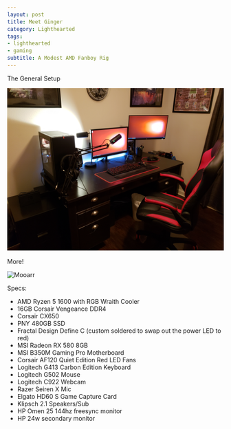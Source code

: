 ```yaml
---
layout: post
title: Meet Ginger
category: Lighthearted
tags:
- lighthearted
- gaming
subtitle: A Modest AMD Fanboy Rig
---
```


The General Setup

![Moar](/img/2018pcbuild1.jpg)

More!

![Mooarr](/img/2018pcbuild4.jpg)

Specs:
- AMD Ryzen 5 1600 with RGB Wraith Cooler
- 16GB Corsair Vengeance DDR4
- Corsair CX650
- PNY 480GB SSD
- Fractal Design Define C (custom soldered to swap out the power LED to red)
- MSI Radeon RX 580 8GB
- MSI B350M Gaming Pro Motherboard
- Corsair AF120 Quiet Edition Red LED Fans
- Logitech G413 Carbon Edition Keyboard
- Logitech G502 Mouse
- Logitech C922 Webcam
- Razer Seiren X Mic
- Elgato HD60 S Game Capture Card
- Klipsch 2.1 Speakers/Sub
- HP Omen 25 144hz freesync monitor
- HP 24w secondary monitor


